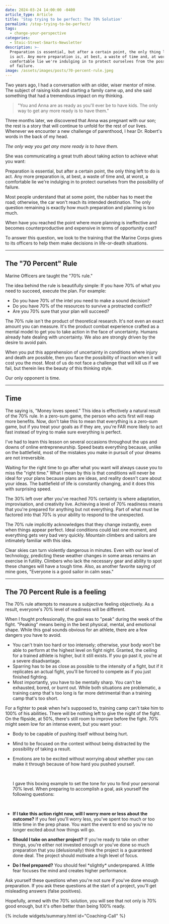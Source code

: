 ```yaml
---
date: 2024-03-24 14:00:00 -0400
article_type: Article
title: 'Stop trying to be perfect: The 70% Solution'
permalink: /stop-trying-to-be-perfect/
tags:
  - change-your-perspective
categories:
  - Stoic-Street-Smarts-Newsletter
description: >-
  Preparation is essential, but after a certain point, the only thing left to do
  is act. Any more preparation is, at best, a waste of time and, at worst, a
  comfortable lie we're indulging in to protect ourselves from the possibility
  of failure.
image: /assets/images/posts/70-percent-rule.jpeg
---
```

Two years ago, I had a conversation with an older, wiser mentor of mine. The subject of raising kids and starting a family came up, and she said something that had a tremendous impact on my thinking.

> "You and Anna are as ready as you'll ever be to have kids. The only way to get any more ready is to have them."

Three months later, we discovered that Anna was pregnant with our son; the rest is a story that will continue to unfold for the rest of our lives. Whenever we encounter a new challenge of parenthood, I hear Dr. Robert's words in the back of my head.

*The only way you get any more ready is to have them.*

She was communicating a great truth about taking action to achieve what you want:

Preparation is essential, but after a certain point, the only thing left to do is act. Any more preparation is, at best, a waste of time and, at worst, a comfortable lie we're indulging in to protect ourselves from the possibility of failure.

Most people understand that at some point, the rubber has to meet the road; otherwise, the car won't reach its intended destination. The only question remaining is exactly how much preparation and planning is too much.

When have you reached the point where more planning is ineffective and becomes counterproductive and expensive in terms of opportunity cost?

To answer this question, we look to the training that the Marine Corps gives to its officers to help them make decisions in life-or-death situations.

---

## The "70 Percent" Rule

Marine Officers are taught the "70% rule."

The idea behind the rule is beautifully simple: If you have 70% of what you need to succeed, execute the plan. For example:

* Do you have 70% of the intel you need to make a sound decision?
* Do you have 70% of the resources to survive a protracted conflict?
* Are you 70% sure that your plan will succeed?

The 70% rule isn't the product of theoretical research. It's not even an exact amount you can measure. It's the product combat experience crafted as a mental model to get you to take action in the face of uncertainty. Humans already hate dealing with uncertainty. We also are strongly driven by the desire to avoid pain.

When you put this apprehension of uncertainty in conditions where injury and death are possible, then you face the possibility of inaction when it will cost you the most. Most of us do not face a challenge that will kill us if we fail, but therein lies the beauty of this thinking style.

Our only opponent is time.

---

## Time

The saying is, "Money loves speed." This idea is effectively a natural result of the 70% rule. In a zero-sum game, the person who acts first will reap more benefits. Now, don't take this to mean that everything is a zero-sum game, but if you treat your goals as if they are, you're FAR more likely to act fast instead of trying to make sure everything is perfect.

I've had to learn this lesson on several occasions throughout the ups and downs of online entrepreneurship. Speed beats everything because, unlike on the battlefield, most of the mistakes you make in pursuit of your dreams are not irreversible.

Waiting for the right time to go after what you want will always cause you to miss the "right time." What I mean by this is that conditions will never be ideal for your plans because plans are ideas, and reality doesn't care about your ideas. The battlefield of life is constantly changing, and it does this with surprising speed.

The 30% left over after you've reached 70% certainty is where adaptation, improvisation, and creativity live. Achieving a level of 70% readiness means that you're prepared for anything but not everything. Part of what must be factored into that 70% is your ability to respond to the unexpected.

The 70% rule implicitly acknowledges that they change instantly, even when things appear perfect. Ideal conditions could last one moment, and everything gets very bad very quickly. Mountain climbers and sailors are intimately familiar with this idea.

Clear skies can turn violently dangerous in minutes. Even with our level of technology, predicting these weather changes in some areas remains an exercise in futility. Climbers who lack the necessary gear and ability to spot these changes will have a tough time. Also, as another favorite saying of mine goes, "Everyone is a good sailor in calm seas."

---

## The 70 Percent Rule is a feeling

The 70% rule attempts to measure a subjective feeling objectively. As a result, everyone's 70% level of readiness will be different.

When I fought professionally, the goal was to "peak" during the week of the fight. "Peaking" means being in the best physical, mental, and emotional shape. While this goal sounds obvious for an athlete, there are a few dangers you have to avoid.

* You can't train too hard or too intensely; otherwise, your body won't be able to perform at the highest level on fight night. Granted, the ceiling for a trained athlete is higher, but it still exists. If you go past it, you're at a severe disadvantage.
* Sparring has to be as close as possible to the intensity of a fight, but if it replicates an actual fight, you'll be forced to compete as if you just finished fighting.
* Most importantly, you have to be mentally sharp. You can't be exhausted, bored, or burnt out. While both situations are problematic, a training camp that's too long is far more detrimental than a training camp that's too short.

For a fighter to peak when he's supposed to, training camp can't take him to 100% of his abilities. There will be nothing left to give the night of the fight. On the flipside, at 50%, there's still room to improve before the fight. 70% might seem low for an intense event, but you want your:

* Body to be capable of pushing itself without being hurt.
* Mind to be focused on the contest without being distracted by the possibility of taking a result.
* Emotions are to be excited without worrying about whether you can make it through because of how hard you pushed yourself.

  &nbsp;

  I gave this boxing example to set the tone for you to find your personal 70% level. When preparing to accomplish a goal, ask yourself the following questions:

  &nbsp;

* **If I take this action right now, will I worry more or less about the outcome?** If you feel you'll worry less, you've spent too much or too little time in the prep phase. You want the event to end so you're no longer excited about how things will go.
* **Should I take on another project?** If you're ready to take on other things, you're either not invested enough or you've done so much preparation that you (delusionally) think the project is a guaranteed done deal. The project should motivate a high level of focus.
* **Do I feel prepared?** You should feel \*slightly\* underprepared. A little fear focuses the mind and creates higher performance.

Ask yourself these questions when you're not sure if you've done enough preparation. If you ask these questions at the start of a project, you'll get misleading answers (false positives).

Hopefully, armed with the 70% solution, you will see that not only is 70% good enough, but it's often better than being 100% ready.

{% include widgets/summary.html id="Coaching-Call" %}